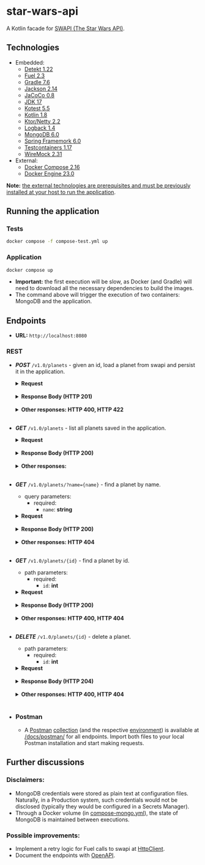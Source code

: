 # star-wars-api

A Kotlin facade for [SWAPI (The Star Wars API)](https://swapi.dev/).

## Technologies

- Embedded:
  - [Detekt 1.22](https://detekt.dev/)
  - [Fuel 2.3](https://fuel.gitbook.io/documentation/)
  - [Gradle 7.6](https://gradle.org/)
  - [Jackson 2.14](https://github.com/FasterXML/jackson)
  - [JaCoCo 0.8](https://www.eclemma.org/jacoco/)
  - [JDK 17](https://openjdk.org/projects/jdk/17/)
  - [Kotest 5.5](https://kotest.io/)
  - [Kotlin 1.8](https://kotlinlang.org/docs/whatsnew18.html)
  - [Ktor/Netty 2.2](https://ktor.io/)
  - [Logback 1.4](https://logback.qos.ch/)
  - [MongoDB 6.0](https://www.mongodb.com/)
  - [Spring Framemork 6.0](https://spring.io/projects/spring-framework)
  - [Testcontainers 1.17](https://www.testcontainers.org/)
  - [WireMock 2.31](https://wiremock.org/)
- External:
  - [Docker Compose 2.16](https://docs.docker.com/compose/)
  - [Docker Engine 23.0](https://docs.docker.com/engine/)

**Note:** <u>the external technologies are prerequisites and must be previously installed at your host to run the application</u>.

## Running the application

### Tests
```sh
docker compose -f compose-test.yml up
```

### Application
```sh
docker compose up
```

- **Important:** the first execution will be slow, as Docker (and Gradle) will need to download all the necessary dependencies to build the images.
- The command above will trigger the execution of two containers: MongoDB and the application.

## Endpoints

- **URL:** `http://localhost:8080`

### REST

- ***POST*** `/v1.0/planets` - given an id, load a planet from swapi and persist it in the application.
  <details>
    <summary><b>Request</b></summary><p>

  ```sh
  curl -i -s -X POST 'http://localhost:8080/v1.0/planets' -H 'Content-Type: application/json' -d '{ "id": 9 }'
  ```
  </p>
  </details><br/>

  <details>
    <summary><b>Response Body (HTTP 201)</b></summary><p>

  ```json
  {
    "name": "Coruscant",
    "climate": "temperate",
    "terrain": "cityscape, mountains",
    "films": [
      {
        "title": "Return of the Jedi",
        "director": "Richard Marquand",
        "releaseDate": "1983-05-25"
      },
      {
        "title": "The Phantom Menace",
        "director": "George Lucas",
        "releaseDate": "1999-05-19"
      },
      {
        "title": "Attack of the Clones",
        "director": "George Lucas",
        "releaseDate": "2002-05-16"
      },
      {
        "title": "Revenge of the Sith",
        "director": "George Lucas",
        "releaseDate": "2005-05-19"
      }
    ]
  }
  ```
  </p>
  </details><br/>

    <details>
      <summary><b>Other responses: HTTP 400, HTTP 422</b></summary><p>
    </details><br/>

- ***GET*** `/v1.0/planets` - list all planets saved in the application.
    <details>
      <summary><b>Request</b></summary><p>

    ```sh
    curl -i -s -X GET 'http://localhost:8080/v1.0/planets'
    ```
    </p>
    </details><br/>

    <details>
      <summary><b>Response Body (HTTP 200)</b></summary><p>

  ```json
    [
      {
        "id": 9,
        "name": "Coruscant",
        "climate": "temperate",
        "terrain": "cityscape, mountains",
        "films": [
          {
            "title": "Return of the Jedi",
            "director": "Richard Marquand",
            "releaseDate": "1983-05-25"
          },
          {
            "title": "The Phantom Menace",
            "director": "George Lucas",
            "releaseDate": "1999-05-19"
          },
          {
            "title": "Attack of the Clones",
            "director": "George Lucas",
            "releaseDate": "2002-05-16"
          },
          {
            "title": "Revenge of the Sith",
            "director": "George Lucas",
            "releaseDate": "2005-05-19"
          }
        ]
      }
    ]
  ```
  </p>
  </details><br/>

    <details>
      <summary><b>Other responses:</b></summary><p>
    </details><br/>

- ***GET*** `/v1.0/planets/?name={name}` - find a planet by name.
  - query parameters:
    - required:
      - `name`: **string**

  <details>
    <summary><b>Request</b></summary><p>

  ```sh
  curl -i -s -X GET 'http://localhost:8080/v1.0/planets/?name=Coruscant'
  ```
  </p>
  </details><br/>

  <details>
    <summary><b>Response Body (HTTP 200)</b></summary><p>

  ```json
  {
    "id": 9,
    "name": "Coruscant",
    "climate": "temperate",
    "terrain": "cityscape, mountains",
    "films": [
      {
        "title": "Return of the Jedi",
        "director": "Richard Marquand",
        "releaseDate": "1983-05-25"
      },
      {
        "title": "The Phantom Menace",
        "director": "George Lucas",
        "releaseDate": "1999-05-19"
      },
      {
        "title": "Attack of the Clones",
        "director": "George Lucas",
        "releaseDate": "2002-05-16"
      },
      {
        "title": "Revenge of the Sith",
        "director": "George Lucas",
        "releaseDate": "2005-05-19"
      }
    ]
  }
    ```
  </p>
  </details><br/>

    <details>
      <summary><b>Other responses: HTTP 404</b></summary><p>
    </details><br/>

- ***GET*** `/v1.0/planets/{id}` - find a planet by id.
  - path parameters:
    - required:
      - `id`: **int**

  <details>
    <summary><b>Request</b></summary><p>

  ```sh
  curl -i -s -X GET 'http://localhost:8080/v1.0/planets/9'
  ```
  </p>
  </details><br/>

  <details>
    <summary><b>Response Body (HTTP 200)</b></summary><p>

  ```json
  {
    "id": 9,
    "name": "Coruscant",
    "climate": "temperate",
    "terrain": "cityscape, mountains",
    "films": [
      {
        "title": "Return of the Jedi",
        "director": "Richard Marquand",
        "releaseDate": "1983-05-25"
      },
      {
        "title": "The Phantom Menace",
        "director": "George Lucas",
        "releaseDate": "1999-05-19"
      },
      {
        "title": "Attack of the Clones",
        "director": "George Lucas",
        "releaseDate": "2002-05-16"
      },
      {
        "title": "Revenge of the Sith",
        "director": "George Lucas",
        "releaseDate": "2005-05-19"
      }
    ]
  }
    ```
  </p>
  </details><br/>

    <details>
      <summary><b>Other responses: HTTP 400, HTTP 404</b></summary><p>
    </details><br/>

- ***DELETE*** `/v1.0/planets/{id}` - delete a planet.
  - path parameters:
    - required:
      - `id`: **int**

  <details>
    <summary><b>Request</b></summary><p>

  ```sh
  curl -i -s -X DELETE 'http://localhost:8080/v1.0/planets/9'
  ```
  </p>
  </details><br/>

  <details>
    <summary><b>Response Body (HTTP 204)</b></summary><p>

  ```json
  ```
  </p>
  </details><br/>

    <details>
      <summary><b>Other responses: HTTP 400, HTTP 404</b></summary><p>
    </details><br/>

- ### Postman
  - A [Postman](https://www.postman.com/) [collection](./docs/postman/star-wars-api.postman_collection.json) (and the respective [environment](./docs/postman/Star-Wars-API-Development-Env.postman_environment.json)) is available at [/docs/postman/](./docs/postman/) for all endpoints. Import both files to your local Postman installation and start making requests.

## Further discussions

### Disclaimers:

- MongoDB credentials were stored as plain text at configuration files. Naturally, in a Production system, such credentials would not be disclosed (typically they would be configured in a Secrets Manager).
- Through a Docker volume (in [compose-mongo.yml](./compose-mongo.yml)), the state of MongoDB is maintained between executions.

### Possible improvements:

- Implement a retry logic for Fuel calls to swapi at [HttpClient](./integration/src/main/kotlin/org/rmleme/starwarsapi/integration/http/HttpClient.kt).
- Document the endpoints with [OpenAPI](https://www.openapis.org/).